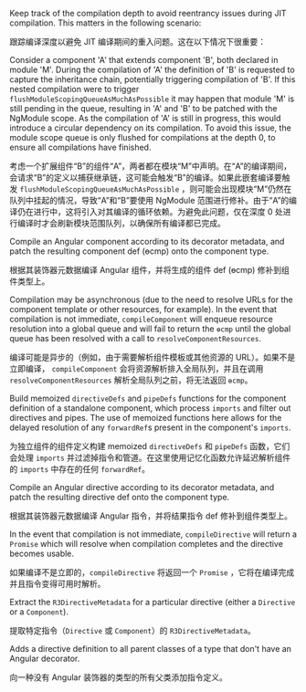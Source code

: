 Keep track of the compilation depth to avoid reentrancy issues during JIT compilation. This
matters in the following scenario:

跟踪编译深度以避免 JIT 编译期间的重入问题。这在以下情况下很重要：

Consider a component 'A' that extends component 'B', both declared in module 'M'. During
the compilation of 'A' the definition of 'B' is requested to capture the inheritance chain,
potentially triggering compilation of 'B'. If this nested compilation were to trigger
`flushModuleScopingQueueAsMuchAsPossible` it may happen that module 'M' is still pending in the
queue, resulting in 'A' and 'B' to be patched with the NgModule scope. As the compilation of
'A' is still in progress, this would introduce a circular dependency on its compilation. To avoid
this issue, the module scope queue is only flushed for compilations at the depth 0, to ensure
all compilations have finished.

考虑一个扩展组件“B”的组件“A”，两者都在模块“M”中声明。在“A”的编译期间，会请求“B”的定义以捕获继承链，这可能会触发“B”的编译。如果此嵌套编译要触发
`flushModuleScopingQueueAsMuchAsPossible`
，则可能会出现模块“M”仍然在队列中挂起的情况，导致“A”和“B”要使用 NgModule
范围进行修补。由于“A”的编译仍在进行中，这将引入对其编译的循环依赖。为避免此问题，仅在深度 0
处进行编译时才会刷新模块范围队列，以确保所有编译都已完成。

Compile an Angular component according to its decorator metadata, and patch the resulting
component def \(ɵcmp\) onto the component type.

根据其装饰器元数据编译 Angular 组件，并将生成的组件 def \(ɵcmp\) 修补到组件类型上。

Compilation may be asynchronous \(due to the need to resolve URLs for the component template or
other resources, for example\). In the event that compilation is not immediate, `compileComponent`
will enqueue resource resolution into a global queue and will fail to return the `ɵcmp`
until the global queue has been resolved with a call to `resolveComponentResources`.

编译可能是异步的（例如，由于需要解析组件模板或其他资源的 URL）。如果不是立即编译，
`compileComponent` 会将资源解析排入全局队列，并且在调用 `resolveComponentResources`
解析全局队列之前，将无法返回 `ɵcmp`。

Build memoized `directiveDefs` and `pipeDefs` functions for the component definition of a
standalone component, which process `imports` and filter out directives and pipes. The use of
memoized functions here allows for the delayed resolution of any `forwardRef`s present in the
component's `imports`.

为独立组件的组件定义构建 memoized `directiveDefs` 和 `pipeDefs` 函数，它们会处理 `imports`
并过滤掉指令和管道。在这里使用记忆化函数允许延迟解析组件的 `imports` 中存在的任何 `forwardRef`。

Compile an Angular directive according to its decorator metadata, and patch the resulting
directive def onto the component type.

根据其装饰器元数据编译 Angular 指令，并将结果指令 def 修补到组件类型上。

In the event that compilation is not immediate, `compileDirective` will return a `Promise` which
will resolve when compilation completes and the directive becomes usable.

如果编译不是立即的，`compileDirective` 将返回一个 `Promise`
，它将在编译完成并且指令变得可用时解析。

Extract the `R3DirectiveMetadata` for a particular directive \(either a `Directive` or a
`Component`\).

提取特定指令（`Directive` 或 `Component`）的 `R3DirectiveMetadata`。

Adds a directive definition to all parent classes of a type that don't have an Angular decorator.

向一种没有 Angular 装饰器的类型的所有父类添加指令定义。